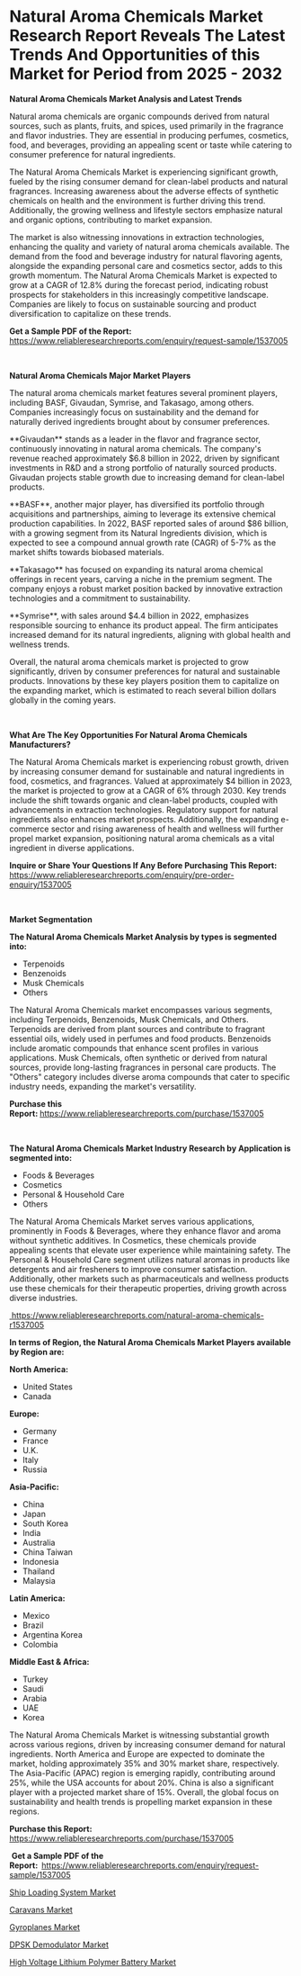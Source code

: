 <p><h1>Natural Aroma Chemicals Market Research Report Reveals The Latest Trends And Opportunities of this Market for Period from 2025 - 2032</h1></p><p><strong>Natural Aroma Chemicals Market Analysis and Latest Trends</strong></p>
<p><p>Natural aroma chemicals are organic compounds derived from natural sources, such as plants, fruits, and spices, used primarily in the fragrance and flavor industries. They are essential in producing perfumes, cosmetics, food, and beverages, providing an appealing scent or taste while catering to consumer preference for natural ingredients.</p><p>The Natural Aroma Chemicals Market is experiencing significant growth, fueled by the rising consumer demand for clean-label products and natural fragrances. Increasing awareness about the adverse effects of synthetic chemicals on health and the environment is further driving this trend. Additionally, the growing wellness and lifestyle sectors emphasize natural and organic options, contributing to market expansion.</p><p>The market is also witnessing innovations in extraction technologies, enhancing the quality and variety of natural aroma chemicals available. The demand from the food and beverage industry for natural flavoring agents, alongside the expanding personal care and cosmetics sector, adds to this growth momentum. The Natural Aroma Chemicals Market is expected to grow at a CAGR of 12.8% during the forecast period, indicating robust prospects for stakeholders in this increasingly competitive landscape. Companies are likely to focus on sustainable sourcing and product diversification to capitalize on these trends.</p></p>
<p><strong>Get a Sample PDF of the Report:&nbsp;</strong> <a href="https://www.reliableresearchreports.com/enquiry/request-sample/1537005?utm_campaign=2177&utm_medium=2&utm_source=Github&utm_content=ia&utm_term=30012025&utm_id=natural-aroma-chemicals">https://www.reliableresearchreports.com/enquiry/request-sample/1537005</a></p>
<p>&nbsp;</p>
<p><strong>Natural Aroma Chemicals Major Market Players</strong></p>
<p><p>The natural aroma chemicals market features several prominent players, including BASF, Givaudan, Symrise, and Takasago, among others. Companies increasingly focus on sustainability and the demand for naturally derived ingredients brought about by consumer preferences. </p><p>**Givaudan** stands as a leader in the flavor and fragrance sector, continuously innovating in natural aroma chemicals. The company's revenue reached approximately $6.8 billion in 2022, driven by significant investments in R&D and a strong portfolio of naturally sourced products. Givaudan projects stable growth due to increasing demand for clean-label products.</p><p>**BASF**, another major player, has diversified its portfolio through acquisitions and partnerships, aiming to leverage its extensive chemical production capabilities. In 2022, BASF reported sales of around $86 billion, with a growing segment from its Natural Ingredients division, which is expected to see a compound annual growth rate (CAGR) of 5-7% as the market shifts towards biobased materials.</p><p>**Takasago** has focused on expanding its natural aroma chemical offerings in recent years, carving a niche in the premium segment. The company enjoys a robust market position backed by innovative extraction technologies and a commitment to sustainability.</p><p>**Symrise**, with sales around $4.4 billion in 2022, emphasizes responsible sourcing to enhance its product appeal. The firm anticipates increased demand for its natural ingredients, aligning with global health and wellness trends.</p><p>Overall, the natural aroma chemicals market is projected to grow significantly, driven by consumer preferences for natural and sustainable products. Innovations by these key players position them to capitalize on the expanding market, which is estimated to reach several billion dollars globally in the coming years.</p></p>
<p>&nbsp;</p>
<p><strong>What Are The Key Opportunities For Natural Aroma Chemicals Manufacturers?</strong></p>
<p><p>The Natural Aroma Chemicals market is experiencing robust growth, driven by increasing consumer demand for sustainable and natural ingredients in food, cosmetics, and fragrances. Valued at approximately $4 billion in 2023, the market is projected to grow at a CAGR of 6% through 2030. Key trends include the shift towards organic and clean-label products, coupled with advancements in extraction technologies. Regulatory support for natural ingredients also enhances market prospects. Additionally, the expanding e-commerce sector and rising awareness of health and wellness will further propel market expansion, positioning natural aroma chemicals as a vital ingredient in diverse applications.</p></p>
<p><strong>Inquire or Share Your Questions If Any Before Purchasing This Report:</strong> <a href="https://www.reliableresearchreports.com/enquiry/pre-order-enquiry/1537005?utm_campaign=2177&utm_medium=2&utm_source=Github&utm_content=ia&utm_term=30012025&utm_id=natural-aroma-chemicals">https://www.reliableresearchreports.com/enquiry/pre-order-enquiry/1537005</a></p>
<p>&nbsp;</p>
<p><strong>Market Segmentation</strong></p>
<p><strong>The Natural Aroma Chemicals Market Analysis by types is segmented into:</strong></p>
<p><ul><li>Terpenoids</li><li>Benzenoids</li><li>Musk Chemicals</li><li>Others</li></ul></p>
<p><p>The Natural Aroma Chemicals market encompasses various segments, including Terpenoids, Benzenoids, Musk Chemicals, and Others. Terpenoids are derived from plant sources and contribute to fragrant essential oils, widely used in perfumes and food products. Benzenoids include aromatic compounds that enhance scent profiles in various applications. Musk Chemicals, often synthetic or derived from natural sources, provide long-lasting fragrances in personal care products. The "Others" category includes diverse aroma compounds that cater to specific industry needs, expanding the market's versatility.</p></p>
<p><strong>Purchase this Report:&nbsp;</strong><a href="https://www.reliableresearchreports.com/purchase/1537005?utm_campaign=2177&utm_medium=2&utm_source=Github&utm_content=ia&utm_term=30012025&utm_id=natural-aroma-chemicals">https://www.reliableresearchreports.com/purchase/1537005</a></p>
<p>&nbsp;</p>
<p><strong>The Natural Aroma Chemicals Market Industry Research by Application is segmented into:</strong></p>
<p><ul><li>Foods & Beverages</li><li>Cosmetics</li><li>Personal & Household Care</li><li>Others</li></ul></p>
<p><p>The Natural Aroma Chemicals Market serves various applications, prominently in Foods & Beverages, where they enhance flavor and aroma without synthetic additives. In Cosmetics, these chemicals provide appealing scents that elevate user experience while maintaining safety. The Personal & Household Care segment utilizes natural aromas in products like detergents and air fresheners to improve consumer satisfaction. Additionally, other markets such as pharmaceuticals and wellness products use these chemicals for their therapeutic properties, driving growth across diverse industries.</p></p>
<p><a href="https://www.reliableresearchreports.com/natural-aroma-chemicals-r1537005?utm_campaign=2177&utm_medium=2&utm_source=Github&utm_content=ia&utm_term=30012025&utm_id=natural-aroma-chemicals">&nbsp;https://www.reliableresearchreports.com/natural-aroma-chemicals-r1537005</a></p>
<p><strong>In terms of Region, the Natural Aroma Chemicals Market Players available by Region are:</strong></p>
<p>
    <p> <strong> North America: </strong>
        <ul>
            <li>United States</li>
            <li>Canada</li>
        </ul>
        </p> 
    <p> <strong> Europe: </strong>
        <ul>
            <li>Germany</li>
            <li>France</li>
            <li>U.K.</li>
            <li>Italy</li>
            <li>Russia</li>
        </ul>
        </p> 
    <p> <strong> Asia-Pacific: </strong>
        <ul>
            <li>China</li>
            <li>Japan</li>
            <li>South Korea</li>
            <li>India</li>
            <li>Australia</li>
            <li>China Taiwan</li>
            <li>Indonesia</li>
            <li>Thailand</li>
            <li>Malaysia</li>
        </ul>
        </p> 
    <p> <strong> Latin America: </strong>
        <ul>
            <li>Mexico</li>
            <li>Brazil</li>
            <li>Argentina Korea</li>
            <li>Colombia</li>
        </ul>
        </p> 
    <p> <strong> Middle East & Africa: </strong>
        <ul>
            <li>Turkey</li>
            <li>Saudi</li>
            <li>Arabia</li>
            <li>UAE</li>
            <li>Korea</li>
        </ul>
    </p>
    </p>
<p><p>The Natural Aroma Chemicals Market is witnessing substantial growth across various regions, driven by increasing consumer demand for natural ingredients. North America and Europe are expected to dominate the market, holding approximately 35% and 30% market share, respectively. The Asia-Pacific (APAC) region is emerging rapidly, contributing around 25%, while the USA accounts for about 20%. China is also a significant player with a projected market share of 15%. Overall, the global focus on sustainability and health trends is propelling market expansion in these regions.</p></p>
<p><strong>Purchase this Report: </strong><a href="https://www.reliableresearchreports.com/purchase/1537005?utm_campaign=2177&utm_medium=2&utm_source=Github&utm_content=ia&utm_term=30012025&utm_id=natural-aroma-chemicals">https://www.reliableresearchreports.com/purchase/1537005</a></p>
<p>&nbsp;<strong>Get a Sample PDF of the Report:&nbsp;&nbsp;</strong><a href="https://www.reliableresearchreports.com/enquiry/request-sample/1537005?utm_campaign=2177&utm_medium=2&utm_source=Github&utm_content=ia&utm_term=30012025&utm_id=natural-aroma-chemicals">https://www.reliableresearchreports.com/enquiry/request-sample/1537005</a></p>
<p><strong></strong></p>
<p><p><a href="https://www.linkedin.com/pulse/global-ship-loading-system-market-opportunities-forecast-k5opf?utm_campaign=2177&utm_medium=2&utm_source=Github&utm_content=ia&utm_term=30012025&utm_id=natural-aroma-chemicals">Ship Loading System Market</a></p><p><a href="https://github.com/rrapajecundi/Market-Research-Report-List-1/blob/main/caravans-market.md?utm_campaign=2177&utm_medium=2&utm_source=Github&utm_content=ia&utm_term=30012025&utm_id=natural-aroma-chemicals">Caravans Market</a></p><p><a href="https://github.com/miottaredlin79/Market-Research-Report-List-1/blob/main/gyroplanes-market.md?utm_campaign=2177&utm_medium=2&utm_source=Github&utm_content=ia&utm_term=30012025&utm_id=natural-aroma-chemicals">Gyroplanes Market</a></p><p><a href="https://www.linkedin.com/pulse/insights-dpsk-demodulator-market-players-size-geographical-ildpf?utm_campaign=2177&utm_medium=2&utm_source=Github&utm_content=ia&utm_term=30012025&utm_id=natural-aroma-chemicals">DPSK Demodulator Market</a></p><p><a href="https://www.linkedin.com/pulse/high-voltage-lithium-polymer-battery-market-forecast-highlights-jcvlf?utm_campaign=2177&utm_medium=2&utm_source=Github&utm_content=ia&utm_term=30012025&utm_id=natural-aroma-chemicals">High Voltage Lithium Polymer Battery Market</a></p></p>